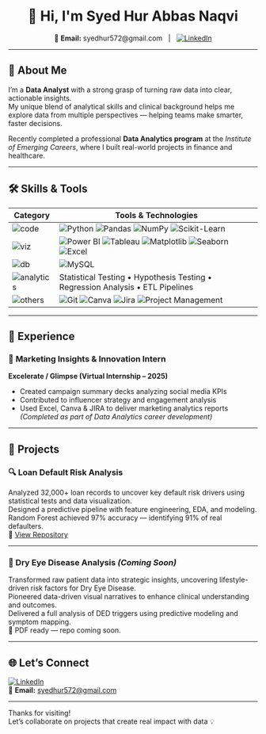 <h1 align="center">👋 Hi, I'm Syed Hur Abbas Naqvi</h1>

<p align="center">
  📧 <strong>Email:</strong> syedhur572@gmail.com &nbsp;&nbsp;|&nbsp;&nbsp;
  <a href="https://www.linkedin.com/in/hurabbas05/" target="_blank"><img src="https://img.shields.io/badge/LinkedIn-blue?style=flat&logo=linkedin&logoColor=white" alt="LinkedIn"/></a>
</p>

---

## 🧠 About Me

I’m a **Data Analyst** with a strong grasp of turning raw data into clear, actionable insights.  
My unique blend of analytical skills and clinical background helps me explore data from multiple perspectives — helping teams make smarter, faster decisions.

Recently completed a professional **Data Analytics program** at the *Institute of Emerging Careers*, where I built real-world projects in finance and healthcare.

---

## 🛠️ Skills & Tools

| Category             | Tools & Technologies |
|----------------------|----------------------|
| ![code](https://img.shields.io/badge/-Languages-informational?style=flat) | ![Python](https://img.shields.io/badge/Python-3776AB?style=flat&logo=python&logoColor=white) ![Pandas](https://img.shields.io/badge/Pandas-150458?style=flat&logo=pandas&logoColor=white) ![NumPy](https://img.shields.io/badge/Numpy-013243?style=flat&logo=numpy&logoColor=white) ![Scikit-Learn](https://img.shields.io/badge/Scikit--Learn-F7931E?style=flat&logo=scikit-learn&logoColor=white) |
| ![viz](https://img.shields.io/badge/-Data%20Viz-informational?style=flat) | ![Power BI](https://img.shields.io/badge/PowerBI-F2C811?style=flat&logo=powerbi&logoColor=black) ![Tableau](https://img.shields.io/badge/Tableau-E97627?style=flat&logo=tableau&logoColor=white) ![Matplotlib](https://img.shields.io/badge/Matplotlib-ffffff?style=flat&logo=matplotlib&logoColor=black) ![Seaborn](https://img.shields.io/badge/Seaborn-2D3F73?style=flat) ![Excel](https://img.shields.io/badge/Excel-217346?style=flat&logo=microsoft-excel&logoColor=white) |
| ![db](https://img.shields.io/badge/-Databases-informational?style=flat) | ![MySQL](https://img.shields.io/badge/MySQL-4479A1?style=flat&logo=mysql&logoColor=white) |
| ![analytics](https://img.shields.io/badge/-Analytics-informational?style=flat) | Statistical Testing • Hypothesis Testing • Regression Analysis • ETL Pipelines |
| ![others](https://img.shields.io/badge/-Others-informational?style=flat) | ![Git](https://img.shields.io/badge/Git-F05032?style=flat&logo=git&logoColor=white) ![Canva](https://img.shields.io/badge/Canva-00C4CC?style=flat&logo=canva&logoColor=white) ![Jira](https://img.shields.io/badge/Jira-0052CC?style=flat&logo=jira&logoColor=white) ![Project Management](https://img.shields.io/badge/Project--Mgmt-lightgrey?style=flat) |

---

## 💼 Experience

### 🎯 **Marketing Insights & Innovation Intern**  
**Excelerate / Glimpse (Virtual Internship – 2025)**  
- Created campaign summary decks analyzing social media KPIs  
- Contributed to influencer strategy and engagement analysis  
- Used Excel, Canva & JIRA to deliver marketing analytics reports  
*(Completed as part of Data Analytics career development)*

---

## 📁 Projects

### 🔍 Loan Default Risk Analysis  
Analyzed 32,000+ loan records to uncover key default risk drivers using statistical tests and data visualization.  
Designed a predictive pipeline with feature engineering, EDA, and modeling.  
Random Forest achieved 97% accuracy — identifying 91% of real defaulters.  
📁 [View Repository](https://github.com/hurabbas05/Loan-Default-Risk-Analysis)

---

### 🧬 Dry Eye Disease Analysis *(Coming Soon)*  
Transformed raw patient data into strategic insights, uncovering lifestyle-driven risk factors for Dry Eye Disease.  
Pioneered data-driven visual narratives to enhance clinical understanding and outcomes.  
Delivered a full analysis of DED triggers using predictive modeling and symptom mapping.  
📄 PDF ready — repo coming soon.

---

## 🌐 Let’s Connect

[![LinkedIn](https://img.shields.io/badge/LinkedIn-blue?style=flat&logo=linkedin&logoColor=white)](https://www.linkedin.com/in/hurabbas05/)  
📧 **Email:** syedhur572@gmail.com

---

Thanks for visiting!  
Let’s collaborate on projects that create real impact with data 💡
